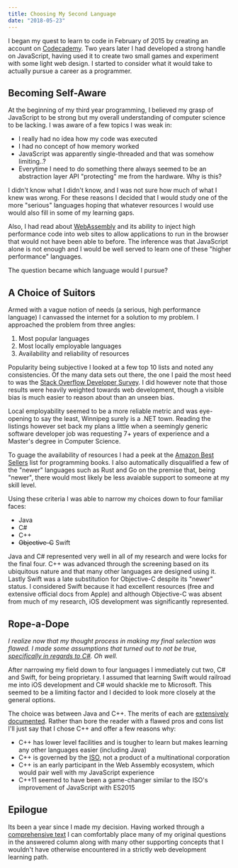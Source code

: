 ```yaml
---
title: Choosing My Second Language
date: "2018-05-23"
---
```


I began my quest to learn to code in February of 2015 by creating an account on [Codecademy](https://www.codecademy.com/learn). Two years later I had developed a strong handle on JavaScript, having used it to create two small games and experiment with some light web design. I started to consider what it would take to actually pursue a career as a programmer.

## Becoming Self-Aware
At the beginning of my third year programming, I believed my grasp of JavaScript to be strong but my overall understanding of computer science to be lacking. I was aware of a few topics I was weak in:
- I really had no idea how my code was executed
- I had no concept of how memory worked
- JavaScript was apparently single-threaded and that was somehow limiting..?
- Everytime I need to do something there always seemed to be an abstraction layer API "protecting" me from the hardware. Why is this?

I didn't know what I didn't know, and I was not sure how much of what I knew was wrong. For these reasons I decided that I would study one of the more "serious" languages hoping that whatever resources I would use would also fill in some of my learning gaps.

Also, I had read about [WebAssembly](https://developer.mozilla.org/en-US/docs/WebAssembly) and its ability to inject high performance code into web sites to allow applications to run in the browser that would not have been able to before. The inference was that JavaScript alone is not enough and I would be well served to learn one of these "higher performance" languages.

The question became which language would I pursue?

## A Choice of Suitors
Armed with a vague notion of needs (a serious, high performance language) I canvassed the internet for a solution to my problem. I approached the problem from three angles:
1. Most popular languages
2. Most locally employable languages
3. Availability and reliability of resources

Popularity being subjective I looked at a few top 10 lists and noted any consistencies. Of the many data sets out there, the one I paid the most heed to was the [Stack Overflow Developer Survey](https://insights.stackoverflow.com/survey/2017). I did however note that those results were heavily weighted towards web development, though a visible bias is much easier to reason about than an unseen bias.

Local employability seemed to be a more reliable metric and was eye-opening to say the least, Winnipeg surely is a .NET town. Reading the listings however set back my plans a little when a seemingly generic software developer job was requesting 7+ years of experience and a Master's degree in Computer Science.

To guage the availability of resources I had a peek at the [Amazon Best Sellers](https://www.amazon.ca/gp/bestsellers/books/939856/ref=pd_zg_hrsr_books_1_3) list for programming books. I also automatically disqualified a few of the "newer" languages such as Rust and Go on the premise that, being "newer", there would most likely be less avaiable support to someone at my skill level.

Using these criteria I was able to narrow my choices down to four familiar faces:
- Java
- C#
- C++
- ~~Objective-C~~ Swift

Java and C# represented very well in all of my research and were locks for the final four. C++ was advanced through the screening based on its ubiquitous nature and that many other languages are designed using it. Lastly Swift was a late substitution for Objective-C despite its "newer" status. I considered Swift because it had excellent resources (free and extensive official docs from Apple) and although Objective-C was absent from much of my research, iOS development was significantly represented.

## Rope-a-Dope

_I realize now that my thought process in making my final selection was flawed. I made some assumptions that turned out to not be true, [specifically in regards to C#](https://www.xamarin.com). Oh well._

After narrowing my field down to four languages I immediately cut two, C# and Swift, for being proprietary. I assumed that learning Swift would railroad me into iOS development and C# would shackle me to Microsoft. This seemed to be a limiting factor and I decided to look more closely at the general options.

The choice was between Java and C++. The merits of each are [extensively](https://en.wikipedia.org/wiki/Comparison_of_Java_and_C%2B%2B) [documented](https://www.quora.com/What-are-major-differences-between-C++-and-Java). Rather than bore the reader with a flawed pros and cons list I'll just say that I chose C++ and offer a few reasons why:
- C++ has lower level facilities and is tougher to learn but makes learning any other languages easier (including Java)
- C++ is governed by the [ISO](https://www.iso.org/home.html), not a product of a  multinational corporation
- C++ is an early participant in the Web Assembly ecosystem, which would pair well with my JavaScript experience
- C++11 seemed to have been a game-changer similar to the ISO's improvement of JavaScript with ES2015

## Epilogue
Its been a year since I made my decision. Having worked through a [comprehensive text](http://a.co/cEZuc3x) I can comfortably place many of my original questions in the answered column along with many other supporting concepts that I wouldn't have otherwise encountered in a strictly web development learning path.